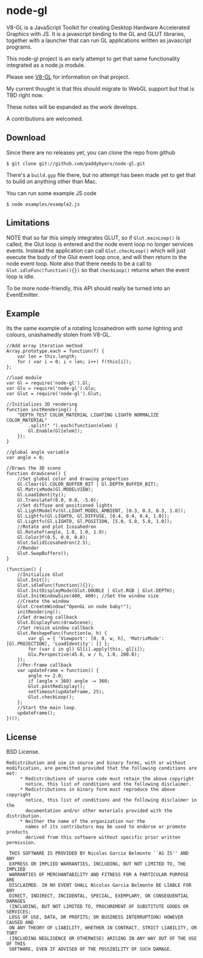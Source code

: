 node-gl
=========

V8-GL is a JavaScript Toolkit for creating Desktop Hardware Accelerated Graphics with JS. It is a javascript binding to the GL and GLUT libraries, together with a launcher that can run GL applications written as javascript programs.

This node-gl project is an early attempt to get that same functionality integrated as a node.js module.

Please see [V8-GL](https://github.com/philogb/v8-gl) for information on that project.

My current thought is that this should migrate to WebGL support but that is TBD right now.

These notes will be expanded as the work develops.

A  contributions are welcomed.

Download
---------

Since there are no releases yet, you can clone the repo from github
 
    $ git clone git://github.com/paddybyers/node-gl.git

There's a `build.gyp` file there, but no attempt has been made yet to get that to build on anything other than Mac.

You can run some example JS code

    $ node examples/example2.js

Limitations
---------

NOTE that so far this simply integrates GLUT, so if `Glut.mainLoop()` is called, the Glut loop is entered and the node event loop no longer services events. Instead the application can call `Glut.checkLoop()` which will just execute the body of the Glut event loop once, and will then return to the node event loop. Note also that there needs to be a call to `Glut.idleFunc(function(){})` so that `checkLoop()` returns when the event loop is idle.

To be more node-friendly, this API should really be turned into an EventEmitter.

Example
---------

Its the same example of a rotating Icosahedron with some lighting and colours, unashamedly stolen from V8-GL.

    //Add array iteration method
    Array.prototype.each = function(f) {
        var len = this.length;
        for ( var i = 0; i < len; i++) f(this[i]);
    };
    
    //load module
    var Gl = require('node-gl').Gl;
    var Glu = require('node-gl').Glu;
    var Glut = require('node-gl').Glut;

    //Initializes 3D rendering
    function initRendering() {
        "DEPTH_TEST COLOR_MATERIAL LIGHTING LIGHT0 NORMALIZE COLOR_MATERIAL"
            .split(" ").each(function(elem) {
            Gl.Enable(Gl[elem]);
        });
    }
    
    //global angle variable
    var angle = 0;
    
    //Draws the 3D scene
    function drawScene() {
        //Set global color and drawing properties
        Gl.Clear(Gl.COLOR_BUFFER_BIT | Gl.DEPTH_BUFFER_BIT);
        Gl.MatrixMode(Gl.MODELVIEW); 
        Gl.LoadIdentity();
        Gl.Translatef(0.0, 0.0, -5.0);
        //Set diffuse and positioned lights
        Gl.LightModelfv(Gl.LIGHT_MODEL_AMBIENT, [0.3, 0.3, 0.3, 1.0]);
        Gl.Lightfv(Gl.LIGHT0, Gl.DIFFUSE, [0.4, 0.4, 0.4, 1.0]);
        Gl.Lightfv(Gl.LIGHT0, Gl.POSITION, [5.0, 5.0, 5.0, 1.0]);
        //Rotate and plot Icosahedron
        Gl.Rotatef(angle, 1.0, 1.0, 1.0);
        Gl.Color3f(0.5, 0.0, 0.8);
        Glut.SolidIcosahedron(2.5);
        //Render
        Glut.SwapBuffers(); 
    }
    
    (function() {
        //Initialize Glut
        Glut.Init();
        Glut.idleFunc(function(){});
        Glut.InitDisplayMode(Glut.DOUBLE | Glut.RGB | Glut.DEPTH);
        Glut.InitWindowSize(400, 400); //Set the window size
        //Create the window
        Glut.CreateWindow("OpenGL on node baby!");
        initRendering();
        //Set drawing callback
        Glut.DisplayFunc(drawScene);
        //Set resize window callback
        Glut.ReshapeFunc(function(w, h) {
            var gl = { 'Viewport': [0, 0, w, h], 'MatrixMode': [Gl.PROJECTION], 'LoadIdentity': [] };
            for (var i in gl) Gl[i].apply(this, gl[i]);
            Glu.Perspective(45.0, w / h, 1.0, 200.0);
        });
        //Per-frame callback
        var updateFrame = function() {
            angle += 2.0;
            if (angle > 360) angle -= 360;
            Glut.postRedisplay();
            setTimeout(updateFrame, 25);
            Glut.checkLoop();
        };
        //Start the main loop.
        updateFrame();
    })();
    


License
---------

BSD License.

    Redistribution and use in source and binary forms, with or without
    modification, are permitted provided that the following conditions are met:
         * Redistributions of source code must retain the above copyright
           notice, this list of conditions and the following disclaimer.
         * Redistributions in binary form must reproduce the above copyright
           notice, this list of conditions and the following disclaimer in the
           documentation and/or other materials provided with the distribution.
         * Neither the name of the organization nor the
           names of its contributors may be used to endorse or promote products
           derived from this software without specific prior written permission.
    
     THIS SOFTWARE IS PROVIDED BY Nicolas Garcia Belmonte ``AS IS'' AND ANY
     EXPRESS OR IMPLIED WARRANTIES, INCLUDING, BUT NOT LIMITED TO, THE IMPLIED
     WARRANTIES OF MERCHANTABILITY AND FITNESS FOR A PARTICULAR PURPOSE ARE
     DISCLAIMED. IN NO EVENT SHALL Nicolas Garcia Belmonte BE LIABLE FOR ANY
     DIRECT, INDIRECT, INCIDENTAL, SPECIAL, EXEMPLARY, OR CONSEQUENTIAL DAMAGES
     (INCLUDING, BUT NOT LIMITED TO, PROCUREMENT OF SUBSTITUTE GOODS OR SERVICES;
     LOSS OF USE, DATA, OR PROFITS; OR BUSINESS INTERRUPTION) HOWEVER CAUSED AND
     ON ANY THEORY OF LIABILITY, WHETHER IN CONTRACT, STRICT LIABILITY, OR TORT
     (INCLUDING NEGLIGENCE OR OTHERWISE) ARISING IN ANY WAY OUT OF THE USE OF THIS
     SOFTWARE, EVEN IF ADVISED OF THE POSSIBILITY OF SUCH DAMAGE.
